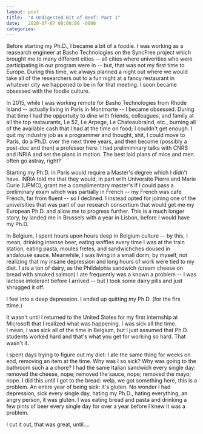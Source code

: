 ```yaml
---
layout: post
title:  "A Undigested Bit of Beef: Part 1"
date:   2020-07-07 00:00:00 -0000
categories:
---
```


Before starting my Ph.D., I became a bit of a foodie.  I was working as a reasearch engineer at Basho Technologies on the 
SyncFree project which brought me to many different cities -- all cities where univerities who were participating in our program were in 
-- but, that was not my first time to Europe.  During this time, we always planned a night out where we would take all of the
researchers out to a fun night at a fancy restaurant in whatever city we happened to be in for that meeting.  I soon became obsessed
with the foodie culture.  

In 2015, while I was working remote for Basho Technologies from Rhode Island
-- actually living in Paris in Montmarte -- I became obsessed. During that
time I had the opportuity to dine with friends, colleagues, and family at all
the top restaurants, Le 52, Le Arpege, Le Chateaubraind, etc., burning all of
the available cash that I had at the time on food; I couldn't get enough. I
quit my industry job as a programmer and thought, shit, I could move to
Paris, do a Ph.D. over the next three years, and then become (possibly a
post-doc and then) a professor here. I had prelimimnary talks with CNRS and
INRIA and set the plans in motion.  The best laid plans of mice and men often go astray, right?

Starting my Ph.D. in Paris would require a Master's degree which I didn't have.  INRIA told me that they would,
in part with Universite Pierre and Marie Curie (UPMC), grant me a complimentary master's if I could pass a preliminary exam which was 
partially in French -- my French was cafe French, far from fluent -- so I declined.  I instead opted for joining one of 
the universities that was part of our research consortium that would get me my European Ph.D. and allow me to progress further.  This is a
much longer story, by landed me in Brussels with a year in Lisbon, before I would have my Ph.D.

In Belgium, I spent hours upon hours deep in Belgium culture -- by this, I mean, drinking intense beer, eating waffles every time I was at the 
train station, eating pasta, moules fretes, and sandwichches doused in andalouse sauce.  Meanwhile, I was living in a small dorm, by myself,
not realizing that my insane depression and long hours of work were tied to my diet.  I ate a ton of dairy, as the Phildelphia sandwich
(cream cheese on bread with smoked salmon) I ate frequently was a known a problem -- I was lactose intolerant before I arrived -- but I took
some dairy pills and just shrugged it off.  

I feel into a deep depression.  I ended up quitting my Ph.D. (for the firs ttime.)

It wasn't until I returned to the United States for my first internship at Microsoft that I realized what was happening.  I was sick all the time.  
I mean, I was sick all of the time in Belgium, but I just assumed that Ph.D. students worked hard and that's what you get for 
working so hard.  That wasn't it.

I spent days trying to figure out my diet: I ate the same thing for weeks on end, removing an item at the time.  Why was I so sick?  Why was going to the bathroom such a a chore? 
I had the same Italian sandwich every single day: removed the cheese, nope; removed the sauce, nope; removed the mayo; nope.  I did this until I got to
the bread: welp, we got something here, this is a problem.  An entire year of being sick: it's gluten.  No wonder I had depression, sick every single day, 
hating my Ph.D., hating everything, an angry person, it was gluten.  I was eating bread and pasta and drinking a few pints of beer every single 
day for over a year before I knew it was a problem.

I cut it out, that was great, until....